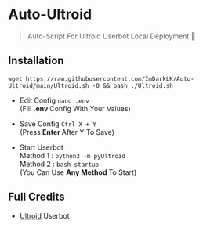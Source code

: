 # Auto-Ultroid
> Auto-Script For Ultroid Userbot Local Deployment 🖤

## Installation 

```
wget https://raw.githubusercontent.com/ImDarkLK/Auto-Ultroid/main/Ultroid.sh -O && bash ./Ultroid.sh
``` 

* Edit Config ``` nano .env ``` <br>
(Fill <b> .env </b> Config With Your Values)

* Save Config ``` Ctrl X + Y ``` <br>
(Press <b> Enter </b> After Y To Save)

* Start Userbot <br>
Method 1 : ``` python3 -m pyUltroid ``` <br>
Method 2 : ``` bash startup ``` <br>
(You Can Use <b> Any Method </b> To Start)

## Full Credits

* [Ultroid](https://github.com/TeamUltroid/Ultroid) Userbot
